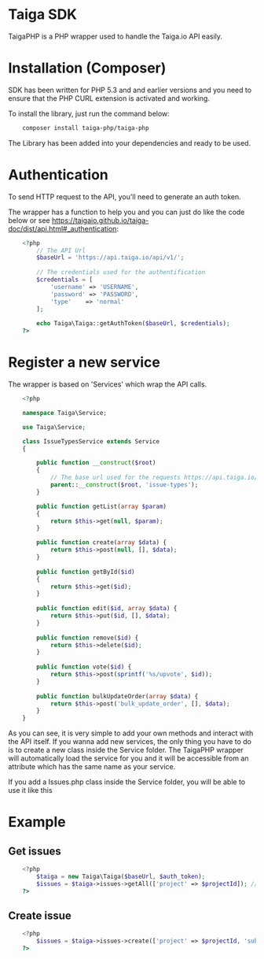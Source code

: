 # Taiga SDK

TaigaPHP is a PHP wrapper used to handle the Taiga.io API easily.

# Installation (Composer)

SDK has been written for PHP 5.3 and and earlier versions and you need to ensure that the PHP CURL extension is activated and working.

To install the library, just run the command below:
``` sh
    composer install taiga-php/taiga-php
```
The Library has been added into your dependencies and ready to be used.

# Authentication

To send HTTP request to the API, you'll need to generate an auth token.

The wrapper has a function to help you and you can just do like the code below or see https://taigaio.github.io/taiga-doc/dist/api.html#_authentication:
``` php
    <?php
        // The API Url
        $baseUrl = 'https://api.taiga.io/api/v1/';
        
        // The credentials used for the authentification
        $credentials = [
            'username' => 'USERNAME',
            'password' => 'PASSWORD',
            'type'    => 'normal'
        ];
        
        echo Taiga\Taiga::getAuthToken($baseUrl, $credentials);
    ?>
```

# Register a new service

The wrapper is based on 'Services' which wrap the API calls.
``` php
    <?php

    namespace Taiga\Service;

    use Taiga\Service;

    class IssueTypesService extends Service
    {

        public function __construct($root)
        {
            // The base url used for the requests https://api.taiga.io/api/v1/issue-type
            parent::__construct($root, 'issue-types');
        }

        public function getList(array $param)
        {
            return $this->get(null, $param);
        }

        public function create(array $data) {
            return $this->post(null, [], $data);
        }
    
        public function getById($id)
        {
            return $this->get($id);
        }
    
        public function edit($id, array $data) {
            return $this->put($id, [], $data);
        }
    
        public function remove($id) {
            return $this->delete($id);
        }
    
        public function vote($id) {
            return $this->post(sprintf('%s/upvote', $id));
        }
    
        public function bulkUpdateOrder(array $data) {
            return $this->post('bulk_update_order', [], $data);
        }
    }
```
As you can see, it is very simple to add your own methods and interact with the API itself.
If you wanna add new services, the only thing you have to do is to create a new class inside the Service folder.
The TaigaPHP wrapper will automatically load the service for you and it will be accessible from an attribute which has the same name as your service.

If you add a Issues.php class inside the Service folder, you will be able to use it like this

# Example

## Get issues
``` php
    <?php
        $taiga = new Taiga\Taiga($baseUrl, $auth_token);
        $issues = $taiga->issues->getAll(['project' => $projectId]); // Access with the 'issue' attribute
    ?>
```
## Create issue
``` php
    <?php
        $issues = $taiga->issues->create(['project' => $projectId, 'subject' => 'My super issue']);
    ?>
```
